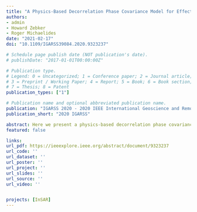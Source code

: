 ```yaml
---
title: "A Physics-Based Decorrelation Phase Covariance Model for Effective Decorrelation Noise Reduction in Interferogram Stacks"
authors:
- admin
- Howard Zebker
- Roger Michaelides
date: "2021-02-17"
doi: "10.1109/IGARSS39084.2020.9323237"

# Schedule page publish date (NOT publication's date).
# publishDate: "2017-01-01T00:00:00Z"

# Publication type.
# Legend: 0 = Uncategorized; 1 = Conference paper; 2 = Journal article;
# 3 = Preprint / Working Paper; 4 = Report; 5 = Book; 6 = Book section;
# 7 = Thesis; 8 = Patent
publication_types: ["1"]

# Publication name and optional abbreviated publication name.
publication: "IGARSS 2020 - 2020 IEEE International Geoscience and Remote Sensing Symposium"
publication_short: "2020 IGARSS"

abstract: Here we present a physics-based decorrelation phase covariance model and discuss its role in effective decorrelation noise reduction in interferogram stacks. We test our model in both Cascadia - a rapidly decorrelating region, and Death Valley - a slowly decorrelating region, with observations collected by Sentinel-1. We find that in Cascadia, including redundant interferograms in the stack reduces phase variance from 0.28 rad 2 to 0.04 rad 2 , while in Death Valley, both redundant and independent interferogram stacking yield phase variances of 0.10 rad 2 . Both observations are consistent with predictions from our model. Comparing with three existing decorrelation phase covariance models, our proposed model matches observations with the smallest average discrepancy between theory and observations - 0.017 rad 2 in Cascadia and 0.066 rad 2 in Death Valley.
featured: false

links:
url_pdf: https://ieeexplore.ieee.org/abstract/document/9323237
url_code: ''
url_dataset: ''
url_poster: ''
url_project: ''
url_slides: ''
url_source: ''
url_video: ''


projects: [InSAR]
---
```


